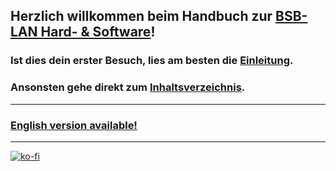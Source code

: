   
## Herzlich willkommen beim Handbuch zur [BSB-LAN Hard- & Software](https://github.com/fredlcore/BSB-LAN)!
         
### Ist dies dein erster Besuch, lies am besten die [Einleitung](index2.md).   
  
### Ansonsten gehe direkt zum [Inhaltsverzeichnis](inhaltsverzeichnis.md).   

---  
  
### [English version available!](https://1coderookie.github.io/BSB-LPB-LAN_EN)  
    
---  
    

[![ko-fi](https://ko-fi.com/img/githubbutton_sm.svg)](https://ko-fi.com/U6U5NPB51)    
